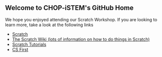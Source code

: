 ## Welcome to CHOP-iSTEM's GitHub Home

We hope you enjoyed attending our Scratch Workshop. If you are looking to learn more, take a look at the following links

* [Scratch](https://scratch.mit.edu/)
* [The Scratch Wiki (lots of information on how to do things in Scratch)](https://en.scratch-wiki.info/wiki/Scratch_Wiki)
* [Scratch Tutorials](http://scratched.gse.harvard.edu/resources/scratch-tutorials-0)
* [CS First](https://csfirst.withgoogle.com/en/home)
 
